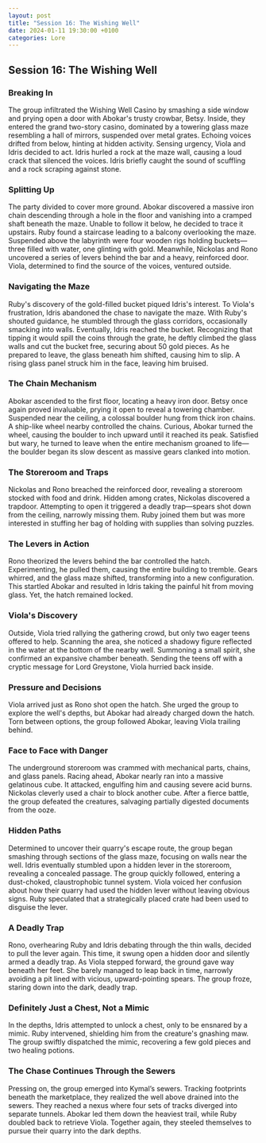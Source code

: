 ```yaml
---
layout: post
title: "Session 16: The Wishing Well"
date: 2024-01-11 19:30:00 +0100
categories: Lore
---
```


## **Session 16: The Wishing Well**

### **Breaking In**

The group infiltrated the Wishing Well Casino by smashing a side window and prying open a door with Abokar's trusty crowbar, Betsy. Inside, they entered the grand two-story casino, dominated by a towering glass maze resembling a hall of mirrors, suspended over metal grates. Echoing voices drifted from below, hinting at hidden activity. Sensing urgency, Viola and Idris decided to act. Idris hurled a rock at the maze wall, causing a loud crack that silenced the voices. Idris briefly caught the sound of scuffling and a rock scraping against stone.

### **Splitting Up**

The party divided to cover more ground. Abokar discovered a massive iron chain descending through a hole in the floor and vanishing into a cramped shaft beneath the maze. Unable to follow it below, he decided to trace it upstairs. Ruby found a staircase leading to a balcony overlooking the maze. Suspended above the labyrinth were four wooden rigs holding buckets—three filled with water, one glinting with gold. Meanwhile, Nickolas and Rono uncovered a series of levers behind the bar and a heavy, reinforced door. Viola, determined to find the source of the voices, ventured outside.

### **Navigating the Maze**

Ruby's discovery of the gold-filled bucket piqued Idris's interest. To Viola's frustration, Idris abandoned the chase to navigate the maze. With Ruby's shouted guidance, he stumbled through the glass corridors, occasionally smacking into walls. Eventually, Idris reached the bucket. Recognizing that tipping it would spill the coins through the grate, he deftly climbed the glass walls and cut the bucket free, securing about 50 gold pieces. As he prepared to leave, the glass beneath him shifted, causing him to slip. A rising glass panel struck him in the face, leaving him bruised.

### **The Chain Mechanism**

Abokar ascended to the first floor, locating a heavy iron door. Betsy once again proved invaluable, prying it open to reveal a towering chamber. Suspended near the ceiling, a colossal boulder hung from thick iron chains. A ship-like wheel nearby controlled the chains. Curious, Abokar turned the wheel, causing the boulder to inch upward until it reached its peak. Satisfied but wary, he turned to leave when the entire mechanism groaned to life—the boulder began its slow descent as massive gears clanked into motion.

### **The Storeroom and Traps**

Nickolas and Rono breached the reinforced door, revealing a storeroom stocked with food and drink. Hidden among crates, Nickolas discovered a trapdoor. Attempting to open it triggered a deadly trap—spears shot down from the ceiling, narrowly missing them. Ruby joined them but was more interested in stuffing her bag of holding with supplies than solving puzzles.

### **The Levers in Action**

Rono theorized the levers behind the bar controlled the hatch. Experimenting, he pulled them, causing the entire building to tremble. Gears whirred, and the glass maze shifted, transforming into a new configuration. This startled Abokar and resulted in Idris taking the painful hit from moving glass. Yet, the hatch remained locked.

### **Viola's Discovery**

Outside, Viola tried rallying the gathering crowd, but only two eager teens offered to help. Scanning the area, she noticed a shadowy figure reflected in the water at the bottom of the nearby well. Summoning a small spirit, she confirmed an expansive chamber beneath. Sending the teens off with a cryptic message for Lord Greystone, Viola hurried back inside.

### **Pressure and Decisions**

Viola arrived just as Rono shot open the hatch. She urged the group to explore the well's depths, but Abokar had already charged down the hatch. Torn between options, the group followed Abokar, leaving Viola trailing behind.

### **Face to Face with Danger**

The underground storeroom was crammed with mechanical parts, chains, and glass panels. Racing ahead, Abokar nearly ran into a massive gelatinous cube. It attacked, engulfing him and causing severe acid burns. Nickolas cleverly used a chair to block another cube. After a fierce battle, the group defeated the creatures, salvaging partially digested documents from the ooze.

### **Hidden Paths**

Determined to uncover their quarry's escape route, the group began smashing through sections of the glass maze, focusing on walls near the well. Idris eventually stumbled upon a hidden lever in the storeroom, revealing a concealed passage. The group quickly followed, entering a dust-choked, claustrophobic tunnel system. Viola voiced her confusion about how their quarry had used the hidden lever without leaving obvious signs. Ruby speculated that a strategically placed crate had been used to disguise the lever.

### **A Deadly Trap**

Rono, overhearing Ruby and Idris debating through the thin walls, decided to pull the lever again. This time, it swung open a hidden door and silently armed a deadly trap. As Viola stepped forward, the ground gave way beneath her feet. She barely managed to leap back in time, narrowly avoiding a pit lined with vicious, upward-pointing spears. The group froze, staring down into the dark, deadly trap.

### **Definitely Just a Chest, Not a Mimic**

In the depths, Idris attempted to unlock a chest, only to be ensnared by a mimic. Ruby intervened, shielding him from the creature's gnashing maw. The group swiftly dispatched the mimic, recovering a few gold pieces and two healing potions.

### **The Chase Continues Through the Sewers**

Pressing on, the group emerged into Kymal’s sewers. Tracking footprints beneath the marketplace, they realized the well above drained into the sewers. They reached a nexus where four sets of tracks diverged into separate tunnels. Abokar led them down the heaviest trail, while Ruby doubled back to retrieve Viola. Together again, they steeled themselves to pursue their quarry into the dark depths.
